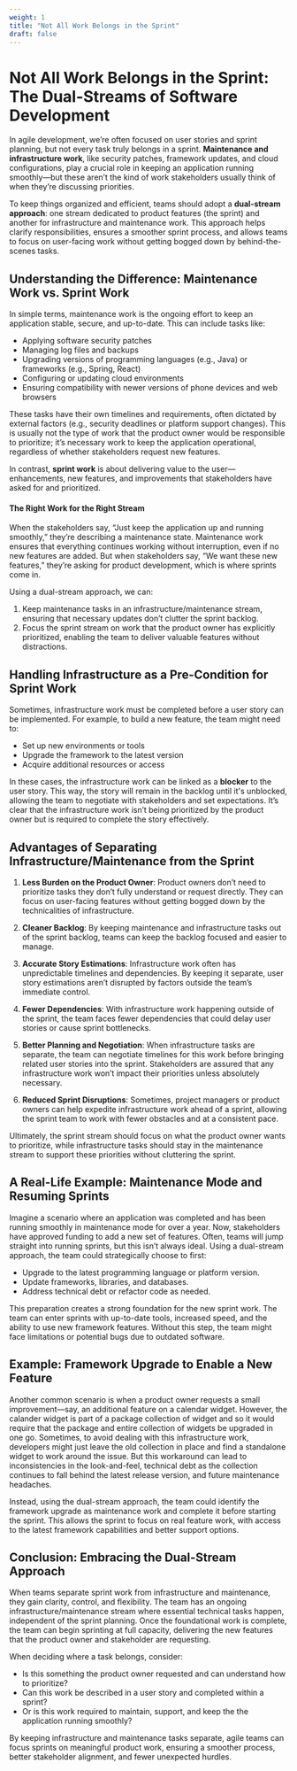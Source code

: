 ```yaml
---
weight: 1
title: "Not All Work Belongs in the Sprint"
draft: false
---
```


# Not All Work Belongs in the Sprint: The Dual-Streams of Software Development

In agile development, we’re often focused on user stories and sprint planning, but not every task truly belongs in a sprint. **Maintenance and infrastructure work**, like security patches, framework updates, and cloud configurations, play a crucial role in keeping an application running smoothly—but these aren’t the kind of work stakeholders usually think of when they’re discussing priorities.

To keep things organized and efficient, teams should adopt a **dual-stream approach**: one stream dedicated to product features (the sprint) and another for infrastructure and maintenance work. This approach helps clarify responsibilities, ensures a smoother sprint process, and allows teams to focus on user-facing work without getting bogged down by behind-the-scenes tasks.

## Understanding the Difference: Maintenance Work vs. Sprint Work

In simple terms, maintenance work is the ongoing effort to keep an application stable, secure, and up-to-date. This can  include tasks like:
- Applying software security patches
- Managing log files and backups
- Upgrading versions of programming languages (e.g., Java) or frameworks (e.g., Spring, React)
- Configuring or updating cloud environments
- Ensuring compatibility with newer versions of phone devices and web browsers

These tasks have their own timelines and requirements, often dictated by external factors (e.g., security deadlines or platform support changes). This is usually not the type of work that the product owner would be responsible to prioritize; it’s necessary work to keep the application operational, regardless of whether stakeholders request new features.

In contrast, **sprint work** is about delivering value to the user—enhancements, new features, and improvements that stakeholders have asked for and prioritized.

#### The Right Work for the Right Stream

When the stakeholders say, “Just keep the application up and running smoothly,” they’re describing a maintenance state. Maintenance work ensures that everything continues working without interruption, even if no new features are added. But when stakeholders say, “We want these new features,” they’re asking for product development, which is where sprints come in.

Using a dual-stream approach, we can:
1. Keep maintenance tasks in an infrastructure/maintenance stream, ensuring that necessary updates don’t clutter the sprint backlog.
2. Focus the sprint stream on work that the product owner has explicitly prioritized, enabling the team to deliver valuable features without distractions.

## Handling Infrastructure as a Pre-Condition for Sprint Work

Sometimes, infrastructure work must be completed before a user story can be implemented. For example, to build a new feature, the team might need to:
- Set up new environments or tools
- Upgrade the framework to the latest version
- Acquire additional resources or access

In these cases, the infrastructure work can be linked as a **blocker** to the user story. This way, the story will remain in the backlog until it's unblocked, allowing the team to negotiate with stakeholders and set expectations. It’s clear that the infrastructure work isn’t being prioritized by the product owner but is required to complete the story effectively.

## Advantages of Separating Infrastructure/Maintenance from the Sprint

1. **Less Burden on the Product Owner**: Product owners don’t need to prioritize tasks they don’t fully understand or request directly. They can focus on user-facing features without getting bogged down by the technicalities of infrastructure.

2. **Cleaner Backlog**: By keeping maintenance and infrastructure tasks out of the sprint backlog, teams can keep the backlog focused and easier to manage.

3. **Accurate Story Estimations**: Infrastructure work often has unpredictable timelines and dependencies. By keeping it separate, user story estimations aren’t disrupted by factors outside the team’s immediate control.

4. **Fewer Dependencies**: With infrastructure work happening outside of the sprint, the team faces fewer dependencies that could delay user stories or cause sprint bottlenecks.

5. **Better Planning and Negotiation**: When infrastructure tasks are separate, the team can negotiate timelines for this work before bringing related user stories into the sprint. Stakeholders are assured that any infrastructure work won’t impact their priorities unless absolutely necessary.

6. **Reduced Sprint Disruptions**: Sometimes, project managers or product owners can help expedite infrastructure work ahead of a sprint, allowing the sprint team to work with fewer obstacles and at a consistent pace.

Ultimately, the sprint stream should focus on what the product owner wants to prioritize, while infrastructure tasks should stay in the maintenance stream to support these priorities without cluttering the sprint.

## A Real-Life Example: Maintenance Mode and Resuming Sprints

Imagine a scenario where an application was completed and has been running smoothly in maintenance mode for over a year. Now, stakeholders have approved funding to add a new set of features. Often, teams will jump straight into running sprints, but this isn’t always ideal. Using a dual-stream approach, the team could strategically choose to first:
- Upgrade to the latest programming language or platform version.
- Update frameworks, libraries, and databases.
- Address technical debt or refactor code as needed.

This preparation creates a strong foundation for the new sprint work. The team can enter sprints with up-to-date tools, increased speed, and the ability to use new framework features. Without this step, the team might face limitations or potential bugs due to outdated software.

## Example: Framework Upgrade to Enable a New Feature

Another common scenario is when a product owner requests a small improvement—say, an additional feature on a calendar widget. However, the calander widget is part of a package collection of widget and so it would require that the package and entire collection of widgets be upgraded in one go. Sometimes, to avoid dealing with this infrastructure work, developers might just leave the old collection in place and find a standalone widget to work around the issue. But this workaround can lead to inconsistencies in the look-and-feel, technical debt as the collection continues to fall behind the latest release version, and future maintenance headaches.

Instead, using the dual-stream approach, the team could identify the framework upgrade as maintenance work and complete it before starting the sprint. This allows the sprint to focus on real feature work, with access to the latest framework capabilities and better support options.

## Conclusion: Embracing the Dual-Stream Approach

When teams separate sprint work from infrastructure and maintenance, they gain clarity, control, and flexibility. The team has an ongoing infrastructure/maintenance stream where essential technical tasks happen, independent of the sprint planning. Once the foundational work is complete, the team can begin sprinting at full capacity, delivering the new features that the product owner and stakeholder are requesting.

When deciding where a task belongs, consider:
- Is this something the product owner requested and can understand how to prioritize?
- Can this work be described in a user story and completed within a sprint?
- Or is this work required to maintain, support, and keep the the application running smoothly?

By keeping infrastructure and maintenance tasks separate, agile teams can focus sprints on meaningful product work, ensuring a smoother process, better stakeholder alignment, and fewer unexpected hurdles.
